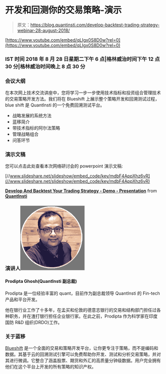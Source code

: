 # 开发和回测你的交易策略-演示

> 原文：<https://blog.quantinsti.com/develop-backtest-trading-strategy-webinar-28-august-2018/>

[https://www.youtube.com/embed/qLIgx0S8D0w?rel=0](https://www.youtube.com/embed/qLIgx0S8D0w?rel=0)

### **IST 时间 2018 年 8 月 28 日星期二下午 6 点|格林威治时间下午 12 点 30 分|格林威治时间晚上 8 点 30 分**

### **会议大纲**

在本次网上技术交流讲座中，您将学习一步一步使用技术指标和投资组合管理技术的交易策略开发方法。我们将在 Blueshift 上展示整个策略开发和回溯测试过程，blue shift 是 QuantInsti 的一个免费回溯测试平台。

*   战略发展的系统方法
*   蓝移简介
*   带技术指标的阿尔法策略
*   管理战略组合
*   问答环节

### **演示文稿**

您可以点击此处查看本次网络研讨会的 powerpoint 演示文稿:

[//www.slideshare.net/slideshow/embed_code/key/mdbF4AppXhz6vR](//www.slideshare.net/slideshow/embed_code/key/mdbF4AppXhz6vR)

**[Develop And Backtest Your Trading Strategy - Demo - Presentation](//www.slideshare.net/QuantInsti/develop-and-backtest-your-trading-strategy-demo-presentation "Develop And Backtest Your Trading Strategy - Demo - Presentation")** from **[QuantInsti](https://www.slideshare.net/QuantInsti)**

### **演讲人![prodipta-ghosh](img/ec31db39ffef630db64cc92fa4eb7f1c.png)**

#### **Prodipta Ghosh(QuantInsti 副总裁)**

Prodipta 是一位经验丰富的 quant，目前作为副总裁领导 QuantInsti 的 Fin-tech 产品和平台开发。

他在银行业工作了十多年，在孟买和伦敦的德意志银行的交易和结构部门担任过各种职务，并在渣打银行担任企业银行家。在此之前，Prodipta 作为科学家在印度国防 R&D 组织(DRDO)工作。

### **关于蓝移**

[Blueshift](https://blueshift.quantinsti.com/) 是一个全面的交易和策略开发平台，让你更专注于策略，而不是编码和数据。其基于云的回溯测试引擎可以免费帮助你开发、测试和分析交易策略，并对其进行微调。它整合了涵盖股票、期货和外汇的高质量分钟级数据。用户完全拥有他们在这个平台上开发的所有策略的知识产权。